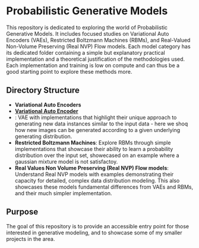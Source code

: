 # Probabilistic Generative Models

This repository is dedicated to exploring the world of Probabilistic Generative Models. It includes focused studies on Variational Auto Encoders (VAEs), Restricted Boltzmann Machines (RBMs), and Real-Valued Non-Volume Preserving (Real NVP) Flow models. Each model category has its dedicated folder containing a simple but explanatory practical implementation and a theoretical justification of the methodologies used. Each implementation and training is low on compute and can thus be a good starting point to explore these methods more.

## Directory Structure

- **Variational Auto Encoders**
- **[Variational Auto Encoder](Variational%Auto%20Encoder)**
- : VAE with implementations that highlight their unique approach to generating new data instances similar to the input data - here we shoq how new images can be generated according to a given underlying generating distribution.
- **Restricted Boltzmann Machines**: Explore RBMs through simple implementations that showcase their ability to learn a probability distribution over the input set, showecased on an example where a gaussian mixture model is not satisfactoy.
- **Real Values Non Volume Preserving (Real NVP) Flow models**: Understand Real NVP models with examples demonstrating their capacity for detailed, complex data distribution modeling. This also showcases these models fundamental differences from VAEs and RBMs, and their much simpler implementation.

## Purpose

The goal of this repository is to provide an accessible entry point for those interested in generative modeling, and to showcase some of my smaller projects in the area.
